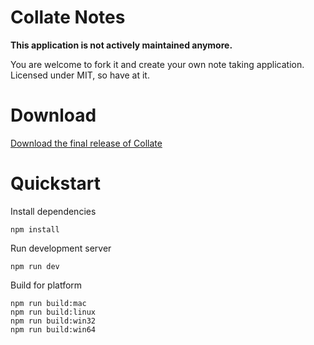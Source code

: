 # Collate Notes

**This application is not actively maintained anymore.**

You are welcome to fork it and create your own note taking application. Licensed under MIT, so have at it.

# Download

[Download the final release of Collate](https://github.com/Collateapp/CollateNotes/releases/tag/4.0.0)

# Quickstart

Install dependencies

```
npm install
```

Run development server

```
npm run dev
```

Build for platform

```
npm run build:mac
npm run build:linux
npm run build:win32
npm run build:win64
```